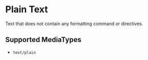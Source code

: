 # Plain Text

Text that does not contain any formatting command  or directives.

## Supported MediaTypes
* `text/plain`

